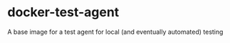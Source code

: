 docker-test-agent
=================

A base image for a test agent for local (and eventually automated) testing

